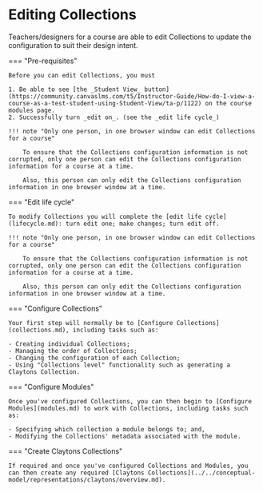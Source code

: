 # Editing Collections

Teachers/designers for a course are able to edit Collections to update the configuration to suit their design intent.


=== "Pre-requisites"

	Before you can edit Collections, you must

	1. Be able to see [the _Student View_ button](https://community.canvaslms.com/t5/Instructor-Guide/How-do-I-view-a-course-as-a-test-student-using-Student-View/ta-p/1122) on the course modules page.
	2. Successfully turn _edit on_. (see the _edit life cycle_)

	!!! note "Only one person, in one browser window can edit Collections for a course"

		To ensure that the Collections configuration information is not corrupted, only one person can edit the Collections configuration information for a course at a time.

		Also, this person can only edit the Collections configuration information in one browser window at a time.

=== "Edit life cycle"

	To modify Collections you will complete the [edit life cycle](lifecycle.md): turn edit one; make changes; turn edit off. 

	!!! note "Only one person, in one browser window can edit Collections for a course"

		To ensure that the Collections configuration information is not corrupted, only one person can edit the Collections configuration information for a course at a time.

		Also, this person can only edit the Collections configuration information in one browser window at a time.

=== "Configure Collections"

	Your first step will normally be to [Configure Collections](collections.md), including tasks such as:

	- Creating individual Collections;
	- Managing the order of Collections;
	- Changing the configuration of each Collection;
	- Using "Collections level" functionality such as generating a Claytons Collection.

=== "Configure Modules"

	Once you've configured Collections, you can then begin to [Configure Modules](modules.md) to work with Collections, including tasks such as:

	- Specifying which collection a module belongs to; and,
	- Modifying the Collections' metadata associated with the module.

=== "Create Claytons Collections"

	If required and once you've configured Collections and Modules, you can then create any required [Claytons Collections](../../conceptual-model/representations/claytons/overview.md).



